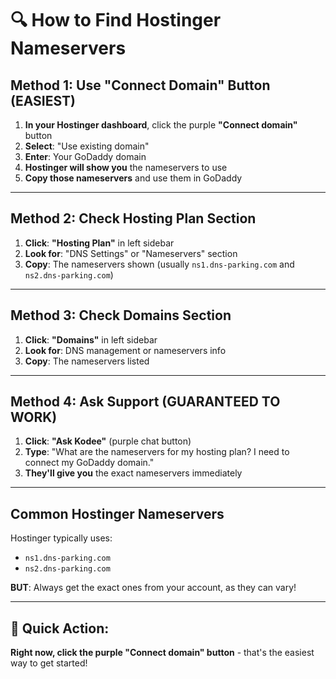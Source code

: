 # 🔍 How to Find Hostinger Nameservers

## Method 1: Use "Connect Domain" Button (EASIEST)

1. **In your Hostinger dashboard**, click the purple **"Connect domain"** button
2. **Select**: "Use existing domain"
3. **Enter**: Your GoDaddy domain
4. **Hostinger will show you** the nameservers to use
5. **Copy those nameservers** and use them in GoDaddy

---

## Method 2: Check Hosting Plan Section

1. **Click**: **"Hosting Plan"** in left sidebar
2. **Look for**: "DNS Settings" or "Nameservers" section
3. **Copy**: The nameservers shown (usually `ns1.dns-parking.com` and `ns2.dns-parking.com`)

---

## Method 3: Check Domains Section

1. **Click**: **"Domains"** in left sidebar
2. **Look for**: DNS management or nameservers info
3. **Copy**: The nameservers listed

---

## Method 4: Ask Support (GUARANTEED TO WORK)

1. **Click**: **"Ask Kodee"** (purple chat button)
2. **Type**: "What are the nameservers for my hosting plan? I need to connect my GoDaddy domain."
3. **They'll give you** the exact nameservers immediately

---

## Common Hostinger Nameservers

Hostinger typically uses:
- `ns1.dns-parking.com`
- `ns2.dns-parking.com`

**BUT**: Always get the exact ones from your account, as they can vary!

---

## 🎯 Quick Action:

**Right now, click the purple "Connect domain" button** - that's the easiest way to get started!

